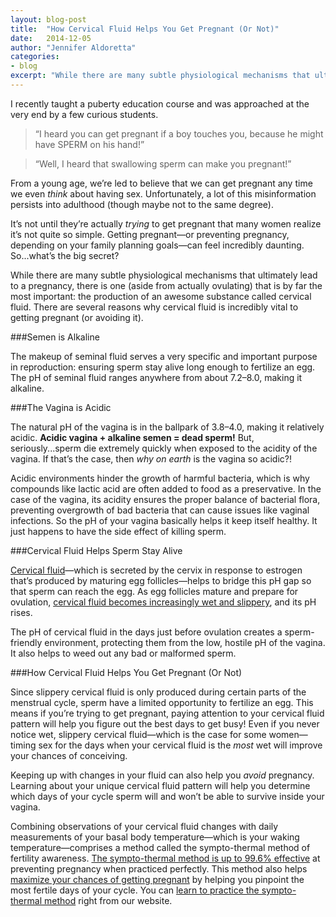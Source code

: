 ```yaml
---
layout: blog-post
title:  "How Cervical Fluid Helps You Get Pregnant (Or Not)"
date:   2014-12-05
author: "Jennifer Aldoretta"
categories:
- blog
excerpt: "While there are many subtle physiological mechanisms that ultimately lead to a pregnancy, there is one (aside from actually ovulating) that is by far the most important..."
---
```


I recently taught a puberty education course and was approached at the very end by a few curious students. 

>&ldquo;I heard you can get pregnant if a boy touches you, because he might have SPERM on his hand!&rdquo;

>&ldquo;Well, I heard that swallowing sperm can make you pregnant!&rdquo;

From a young age, we&rsquo;re led to believe that we can get pregnant any time we even *think* about having sex. Unfortunately, a lot of this misinformation persists into adulthood (though maybe not to the same degree).

It&rsquo;s not until they&rsquo;re actually *trying* to get pregnant that many women realize it&rsquo;s not quite so simple. Getting pregnant&mdash;or preventing pregnancy, depending on your family planning goals&mdash;can feel incredibly daunting. So...what&rsquo;s the big secret?

While there are many subtle physiological mechanisms that ultimately lead to a pregnancy, there is one (aside from actually ovulating) that is by far the most important: the production of an awesome substance called cervical fluid. There are several reasons why cervical fluid is incredibly vital to getting pregnant (or avoiding it).

###Semen is Alkaline

The makeup of seminal fluid serves a very specific and important purpose in reproduction: ensuring sperm stay alive long enough to fertilize an egg. The pH of seminal fluid ranges anywhere from about 7.2&ndash;8.0, making it alkaline.

###The Vagina is Acidic

The natural pH of the vagina is in the ballpark of 3.8&ndash;4.0, making it relatively acidic. **Acidic vagina + alkaline semen = dead sperm!** But, seriously...sperm die extremely quickly when exposed to the acidity of the vagina. If that&rsquo;s the case, then *why on earth* is the vagina so acidic?!

Acidic environments hinder the growth of harmful bacteria, which is why compounds like lactic acid are often added to food as a preservative. In the case of the vagina, its acidity ensures the proper balance of bacterial flora, preventing overgrowth of bad bacteria that can cause issues like vaginal infections. So the pH of your vagina basically helps it keep itself healthy. It just happens to have the side effect of killing sperm.

###Cervical Fluid Helps Sperm Stay Alive

<a class="text-link" href="/the-cycle/chapter-6-hormone-changes-and-fertility-signals/#what-is-cervical-fluid">Cervical fluid</a>&mdash;which is secreted by the cervix in response to estrogen that&rsquo;s produced by maturing egg follicles&mdash;helps to bridge this pH gap so that sperm can reach the egg. As egg follicles mature and prepare for ovulation, <a class="text-link" href="/the-cycle/appendix-e-visualizing-cervical-fluid-changes/">cervical fluid becomes increasingly wet and slippery</a>, and its pH rises. 

The pH of cervical fluid in the days just before ovulation creates a sperm-friendly environment, protecting them from the low, hostile pH of the vagina. It also helps to weed out any bad or malformed sperm.

###How Cervical Fluid Helps You Get Pregnant (Or Not)

Since slippery cervical fluid is only produced during certain parts of the menstrual cycle, sperm have a limited opportunity to fertilize an egg. This means if you&rsquo;re trying to get pregnant, paying attention to your cervical fluid pattern will help you figure out the best days to get busy! Even if you never notice wet, slippery cervical fluid&mdash;which is the case for some women&mdash;timing sex for the days when your cervical fluid is the *most* wet will improve your chances of conceiving.

Keeping up with changes in your fluid can also help you *avoid* pregnancy. Learning about your unique cervical fluid pattern will help you determine which days of your cycle sperm will and won&rsquo;t be able to survive inside your vagina.

Combining observations of your cervical fluid changes with daily measurements of your basal body temperature&mdash;which is your waking temperature&mdash;comprises a method called the sympto-thermal method of fertility awareness. <a class="text-link" href="/the-cycle/chapter-9-sympto-thermal-method-effectiveness/">The sympto-thermal method is up to 99.6% effective</a> at preventing pregnancy when practiced perfectly. This method also helps <a class="text-link" href="/blog/2014/07/04/how-to-get-pregnant-while-charting-your-fertility/">maximize your chances of getting pregnant</a> by helping you pinpoint the most fertile days of your cycle. You can <a class="text-link" href="/the-cycle/chapter-7-the-rules-of-the-sympto-thermal-method/">learn to practice the sympto-thermal method</a> right from our website.